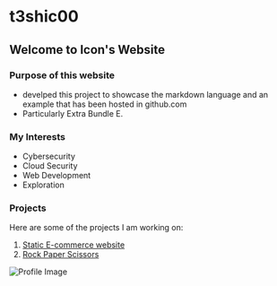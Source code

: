 # t3shic00

## Welcome to Icon's Website


### Purpose of this website
- develped this project to showcase the markdown language and an example that has been hosted in github.com
- Particularly Extra Bundle E.

### My Interests
- Cybersecurity
- Cloud Security
- Web Development
- Exploration

### Projects
Here are some of the projects I am working on:
1. [Static E-commerce website](https://github.com/iconshah/iconecommerce.github.io)
2. [Rock Paper Scissors](https://mellifluous-crepe-ce324c.netlify.app/)

![Profile Image](https://www.facebook.com/photo/?fbid=466723555800066&set=a.106343515171407)
